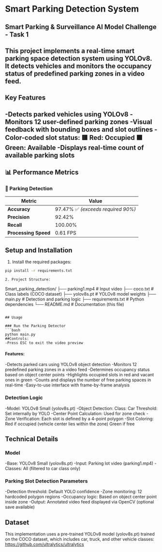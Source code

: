 # Smart Parking Detection System  
## Smart Parking & Surveillance AI Model Challenge - Task 1

This project implements a real-time smart parking space detection system using YOLOv8. It detects vehicles and monitors the occupancy status of predefined parking zones in a video feed.
---

## Key Features
-Detects parked vehicles using YOLOv8
-Monitors 12 user-defined parking zones
-Visual feedback with bounding boxes and slot outlines
-Color-coded slot status:
🟥 Red: Occupied
🟩 Green: Available
-Displays real-time count of available parking slots
---
## 📊 Performance Metrics

### 🚗 Parking Detection

| **Metric**          | **Value**                  |
|---------------------|----------------------------|
| **Accuracy**        | 97.47% ✅ *(exceeds required 90%)* |
| **Precision**       | 92.42%                     |
| **Recall**          | 100.00%                    |
| **Processing Speed**| 0.61 FPS                   |

## Setup and Installation

1. Install the required packages:
```bash
pip install -r requirements.txt

2. Project Structure:
```
Smart_parking_detection/
├── parking1.mp4          # Input video
├── coco.txt              # Class labels (COCO dataset)
├── yolov8s.pt            # YOLOv8 model weights
├── main.py               # Detection and parking logic
├── requirements.txt      # Python dependencies
└── README.md             # Documentation (this file)
```

## Usage

### Run the Parking Detector
```bash
python main.py
##Controls:
-Press ESC to exit the video preview
```
#### Features:
-Detects parked cars using YOLOv8 object detection
-Monitors 12 predefined parking zones in a video feed
-Determines occupancy status based on object center points
-Highlights occupied slots in red and vacant ones in green
-Counts and displays the number of free parking spaces in real-time
-Easy-to-use interface with frame-by-frame analysis

### Detection Logic
-Model: YOLOv8 Small (yolov8s.pt)
-Object Detection:
   Class: Car
   Threshold: Set internally by YOLO
-Center Point Calculation: Used for zone check
-Zone Verification: Each slot is defined by a 4-point polygon
-Slot Coloring:
   Red if occupied (vehicle center lies within the zone)
   Green if free

## Technical Details

### Model
-Base: YOLOv8 Small (yolov8s.pt)
-Input: Parking lot video (parking1.mp4)
-Classes: All (filtered to car class only)

### Parking Slot Detection Parameters
-Detection threshold: Default YOLO confidence
-Zone monitoring: 12 hardcoded polygon regions
-Occupancy logic: Based on object center point inside zone
-Output: Annotated video feed displayed via OpenCV (optional save available)

## Dataset
This implementation uses a pre-trained YOLOv8 model (yolov8s.pt) trained on the COCO dataset, which includes car, truck, and other vehicle classes: https://github.com/ultralytics/ultralytics
